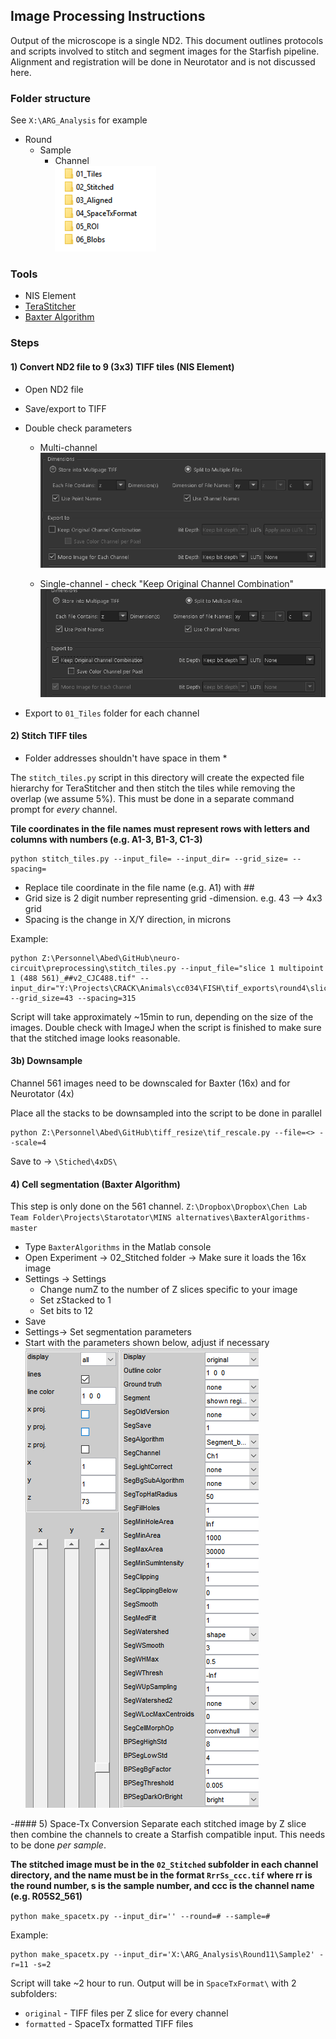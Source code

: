 ## Image Processing Instructions
Output of the microscope is a single ND2. This document outlines protocols and scripts involved to stitch and segment images for the Starfish pipeline. Alignment and registration will be done in Neurotator and is not discussed here.

### Folder structure
See `X:\ARG_Analysis` for example
* Round
  * Sample
    * Channel  
    ![folder-struct](images/folder-struct.png)

### Tools
* NIS Element
* [TeraStitcher](https://github.com/abria/TeraStitcher)
* [Baxter Algorithm](https://github.com/klasma/BaxterAlgorithms)

### Steps
#### 1) Convert ND2 file to 9 (3x3) TIFF tiles (NIS Element)
* Open ND2 file
* Save/export to TIFF
* Double check parameters
   * Multi-channel    
![nis-params](images/nis-multi-channel-params.png)

   * Single-channel - check "Keep Original Channel Combination"
![nis-params](images/nis-single-channel-params.png)

* Export to `01_Tiles` folder for each channel

#### 2) Stitch TIFF tiles

* Folder addresses shouldn't have space in them *

The `stitch_tiles.py` script in this directory will create the expected file hierarchy for TeraStitcher and then stitch the tiles while removing the overlap (we assume 5%).  This must be done in a separate command prompt for *every* channel.

**Tile coordinates in the file names must represent rows with letters and columns with numbers (e.g. A1-3, B1-3, C1-3)**

```
python stitch_tiles.py --input_file= --input_dir= --grid_size= --spacing=
```
- Replace tile coordinate in the file name (e.g. A1) with ##   
- Grid size is 2 digit number representing grid -dimension. e.g. 43 --> 4x3 grid   
- Spacing is the change in X/Y direction, in microns   


Example:
```
python Z:\Personnel\Abed\GitHub\neuro-circuit\preprocessing\stitch_tiles.py --input_file="slice 1 multipoint 1 (488 561)_##v2_CJC488.tif" --input_dir="Y:\Projects\CRACK\Animals\cc034\FISH\tif_exports\round4\slice1\488" --grid_size=43 --spacing=315
```
Script will take approximately ~15min to run, depending on the size of the images. Double check with ImageJ when the script is finished to make sure that the stitched image looks reasonable.

#### 3b) Downsample
Channel 561 images need to be downscaled for Baxter (16x) and for Neurotator (4x)

Place all the stacks to be downsampled into the script to be done in parallel

```
python Z:\Personnel\Abed\GitHub\tiff_resize\tif_rescale.py --file=<> --scale=4
```

Save to -> `\Stiched\4xDS\`


#### 4) Cell segmentation (Baxter Algorithm)
This step is only done on the 561 channel.
`Z:\Dropbox\Dropbox\Chen Lab Team Folder\Projects\Starotator\MINS alternatives\BaxterAlgorithms-master`


* Type `BaxterAlgorithms` in the Matlab console
* Open Experiment -> 02_Stitched folder -> Make sure it loads the 16x image
* Settings -> Settings
   * Change numZ to the number of Z slices specific to your image
   * Set zStacked to 1
   * Set bits to 12
* Save
* Settings-> Set segmentation parameters
* Start with the parameters shown below, adjust if necessary    
![baxter-params](images/baxter-params.png)

-#### 5) Space-Tx Conversion
Separate each stitched image by Z slice then combine the channels to create a Starfish compatible input. This needs to be done *per sample*.  

**The stitched image must be in the `02_Stitched` subfolder in each channel directory, and the name must be in the format `RrrSs_ccc.tif` where rr is the round number, s is the sample number, and ccc is the channel name (e.g. R05S2_561)**

`python make_spacetx.py --input_dir='' --round=# --sample=#`

Example:
```
python make_spacetx.py --input_dir='X:\ARG_Analysis\Round11\Sample2' -r=11 -s=2
```

Script will take ~2 hour to run. Output will be in `SpaceTxFormat\` with 2 subfolders:    
- `original` - TIFF files per Z slice for every channel    
- `formatted` - SpaceTx formatted TIFF files